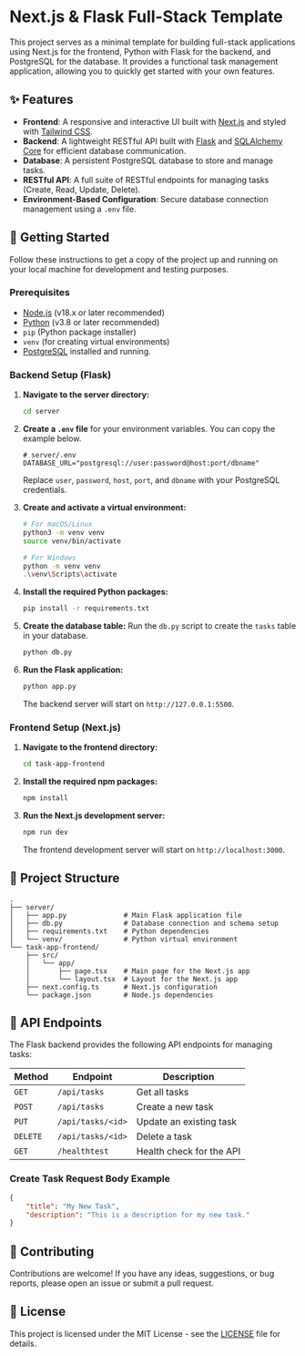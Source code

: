 # Next.js & Flask Full-Stack Template

This project serves as a minimal template for building full-stack applications using Next.js for the frontend, Python with Flask for the backend, and PostgreSQL for the database. It provides a functional task management application, allowing you to quickly get started with your own features.

## ✨ Features

- **Frontend**: A responsive and interactive UI built with [Next.js](https://nextjs.org/) and styled with [Tailwind CSS](https://tailwindcss.com/).
- **Backend**: A lightweight RESTful API built with [Flask](https://flask.palletsprojects.com/) and [SQLAlchemy Core](https://www.sqlalchemy.org/) for efficient database communication.
- **Database**: A persistent PostgreSQL database to store and manage tasks.
- **RESTful API**: A full suite of RESTful endpoints for managing tasks (Create, Read, Update, Delete).
- **Environment-Based Configuration**: Secure database connection management using a `.env` file.

## 🚀 Getting Started

Follow these instructions to get a copy of the project up and running on your local machine for development and testing purposes.

### Prerequisites

- [Node.js](https://nodejs.org/) (v18.x or later recommended)
- [Python](https://www.python.org/downloads/) (v3.8 or later recommended)
- `pip` (Python package installer)
- `venv` (for creating virtual environments)
- [PostgreSQL](https://www.postgresql.org/download/) installed and running.

### Backend Setup (Flask)

1.  **Navigate to the server directory:**
    ```bash
    cd server
    ```

2.  **Create a `.env` file** for your environment variables. You can copy the example below.
    ```
    # server/.env
    DATABASE_URL="postgresql://user:password@host:port/dbname"
    ```
    Replace `user`, `password`, `host`, `port`, and `dbname` with your PostgreSQL credentials.

3.  **Create and activate a virtual environment:**
    ```bash
    # For macOS/Linux
    python3 -m venv venv
    source venv/bin/activate

    # For Windows
    python -m venv venv
    .\venv\Scripts\activate
    ```

4.  **Install the required Python packages:**
    ```bash
    pip install -r requirements.txt
    ```

5.  **Create the database table:** Run the `db.py` script to create the `tasks` table in your database.
    ```bash
    python db.py
    ```

6.  **Run the Flask application:**
    ```bash
    python app.py
    ```
    The backend server will start on `http://127.0.0.1:5500`.

### Frontend Setup (Next.js)

1.  **Navigate to the frontend directory:**
    ```bash
    cd task-app-frontend
    ```

2.  **Install the required npm packages:**
    ```bash
    npm install
    ```

3.  **Run the Next.js development server:**
    ```bash
    npm run dev
    ```
    The frontend development server will start on `http://localhost:3000`.

## 📂 Project Structure

```
.
├── server/
│   ├── app.py              # Main Flask application file
│   ├── db.py               # Database connection and schema setup
│   ├── requirements.txt    # Python dependencies
│   └── venv/               # Python virtual environment
└── task-app-frontend/
    ├── src/
    │   └── app/
    │       ├── page.tsx    # Main page for the Next.js app
    │       └── layout.tsx  # Layout for the Next.js app
    ├── next.config.ts      # Next.js configuration
    └── package.json        # Node.js dependencies
```

## 📝 API Endpoints

The Flask backend provides the following API endpoints for managing tasks:

| Method | Endpoint             | Description                |
| ------ | -------------------- | -------------------------- |
| `GET`    | `/api/tasks`         | Get all tasks              |
| `POST`   | `/api/tasks`         | Create a new task          |
| `PUT`    | `/api/tasks/<id>`    | Update an existing task    |
| `DELETE` | `/api/tasks/<id>`    | Delete a task              |
| `GET`    | `/healthtest`        | Health check for the API   |

### Create Task Request Body Example

```json
{
    "title": "My New Task",
    "description": "This is a description for my new task."
}
```

## 🤝 Contributing

Contributions are welcome! If you have any ideas, suggestions, or bug reports, please open an issue or submit a pull request.

## 📜 License

This project is licensed under the MIT License - see the [LICENSE](LICENSE) file for details.